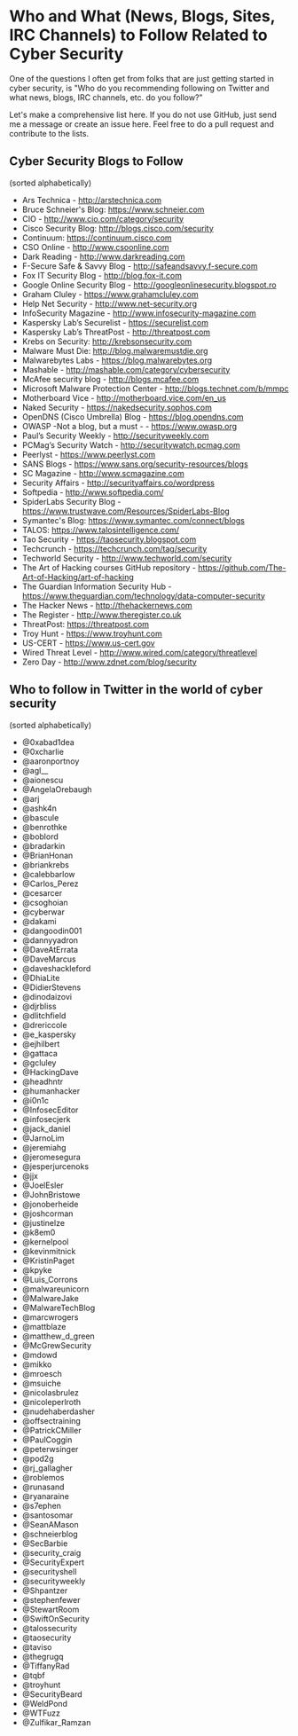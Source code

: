 # Who and What (News, Blogs, Sites, IRC Channels) to Follow Related to Cyber Security

One of the questions I often get from folks that are just getting started in cyber security, is "Who do you recommending following on Twitter and what news, blogs, IRC channels, etc. do you follow?"

Let's make a comprehensive list here. If you do not use GitHub, just send me a message or create an issue here. Feel free to do a pull request and contribute to the lists.

## Cyber Security Blogs to Follow
(sorted alphabetically)

* Ars Technica - http://arstechnica.com
* Bruce Schneier's Blog: https://www.schneier.com
* CIO - http://www.cio.com/category/security
* Cisco Security Blog: http://blogs.cisco.com/security
* Continuum: https://continuum.cisco.com
* CSO Online - http://www.csoonline.com
* Dark Reading - http://www.darkreading.com
* F-Secure Safe & Savvy Blog - http://safeandsavvy.f-secure.com
* Fox IT Security Blog - http://blog.fox-it.com
* Google Online Security Blog - http://googleonlinesecurity.blogspot.ro
* Graham Cluley - https://www.grahamcluley.com
* Help Net Security - http://www.net-security.org
* InfoSecurity Magazine - http://www.infosecurity-magazine.com
* Kaspersky Lab’s Securelist - https://securelist.com
* Kaspersky Lab’s ThreatPost - http://threatpost.com
* Krebs on Security: http://krebsonsecurity.com
* Malware Must Die: http://blog.malwaremustdie.org
* Malwarebytes Labs - https://blog.malwarebytes.org
* Mashable - http://mashable.com/category/cybersecurity
* McAfee security blog - http://blogs.mcafee.com
* Microsoft Malware Protection Center - http://blogs.technet.com/b/mmpc
* Motherboard Vice - http://motherboard.vice.com/en_us
* Naked Security - https://nakedsecurity.sophos.com
* OpenDNS (Cisco Umbrella) Blog - https://blog.opendns.com
* OWASP -Not a blog, but a must -  - https://www.owasp.org
* Paul’s Security Weekly - http://securityweekly.com
* PCMag’s Security Watch - http://securitywatch.pcmag.com
* Peerlyst - https://www.peerlyst.com
* SANS Blogs - https://www.sans.org/security-resources/blogs
* SC Magazine - http://www.scmagazine.com
* Security Affairs - http://securityaffairs.co/wordpress
* Softpedia - http://www.softpedia.com/
* SpiderLabs Security Blog - https://www.trustwave.com/Resources/SpiderLabs-Blog
* Symantec's Blog: https://www.symantec.com/connect/blogs
* TALOS: https://www.talosintelligence.com/
* Tao Security - https://taosecurity.blogspot.com
* Techcrunch - https://techcrunch.com/tag/security
* Techworld Security - http://www.techworld.com/security
* The Art of Hacking courses GitHub repository - https://github.com/The-Art-of-Hacking/art-of-hacking
* The Guardian Information Security Hub - https://www.theguardian.com/technology/data-computer-security
* The Hacker News - http://thehackernews.com
* The Register - http://www.theregister.co.uk
* ThreatPost: https://threatpost.com
* Troy Hunt - https://www.troyhunt.com
* US-CERT - https://www.us-cert.gov
* Wired Threat Level - http://www.wired.com/category/threatlevel 
* Zero Day - http://www.zdnet.com/blog/security


## Who to follow in Twitter in the world of cyber security
(sorted alphabetically)

* @0xabad1dea
* @0xcharlie
* @aaronportnoy
* @agl__
* @aionescu
* @AngelaOrebaugh
* @arj
* @ashk4n
* @bascule
* @benrothke
* @boblord
* @bradarkin
* @BrianHonan
* @briankrebs
* @calebbarlow
* @Carlos_Perez
* @cesarcer
* @csoghoian
* @cyberwar
* @dakami
* @dangoodin001
* @dannyyadron
* @DaveAtErrata
* @DaveMarcus
* @daveshackleford
* @DhiaLite
* @DidierStevens
* @dinodaizovi
* @djrbliss
* @dlitchfield
* @drericcole
* @e_kaspersky
* @ejhilbert
* @gattaca
* @gcluley
* @HackingDave
* @headhntr
* @humanhacker
* @i0n1c
* @InfosecEditor
* @infosecjerk
* @jack_daniel
* @JarnoLim
* @jeremiahg
* @jeromesegura
* @jesperjurcenoks
* @jjx
* @JoelEsler
* @JohnBristowe
* @jonoberheide
* @joshcorman
* @justinelze
* @k8em0
* @kernelpool
* @kevinmitnick
* @KristinPaget
* @kpyke
* @Luis_Corrons
* @malwareunicorn
* @MalwareJake
* @MalwareTechBlog
* @marcwrogers
* @mattblaze
* @matthew_d_green
* @McGrewSecurity
* @mdowd
* @mikko
* @mroesch
* @msuiche
* @nicolasbrulez
* @nicoleperlroth
* @nudehaberdasher
* @offsectraining
* @PatrickCMiller
* @PaulCoggin
* @peterwsinger
* @pod2g
* @rj_gallagher
* @roblemos
* @runasand
* @ryanaraine
* @s7ephen
* @santosomar
* @SeanAMason
* @schneierblog
* @SecBarbie
* @security_craig
* @SecurityExpert
* @securityshell
* @securityweekly
* @Shpantzer
* @stephenfewer
* @StewartRoom
* @SwiftOnSecurity
* @talossecurity
* @taosecurity
* @taviso
* @thegrugq
* @TiffanyRad
* @tqbf
* @troyhunt
* @SecurityBeard
* @WeldPond
* @WTFuzz
* @Zulfikar_Ramzan
